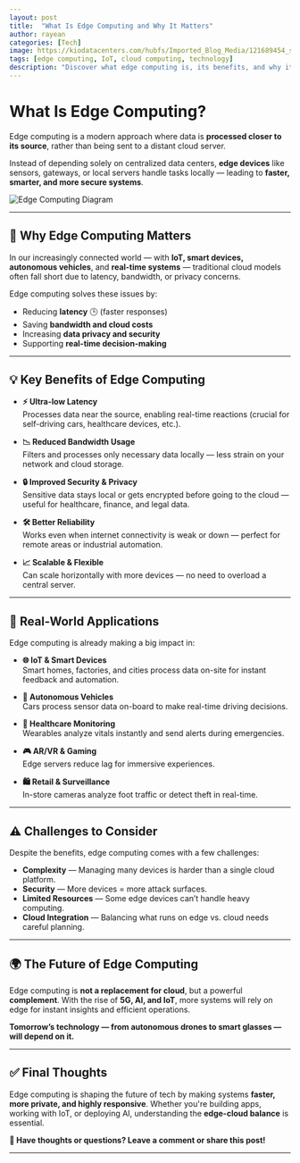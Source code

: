 ```yaml
---
layout: post
title:  "What Is Edge Computing and Why It Matters"
author: rayean
categories: [Tech]
image: https://kiodatacenters.com/hubfs/Imported_Blog_Media/121689454_s-2.jpg
tags: [edge computing, IoT, cloud computing, technology]
description: "Discover what edge computing is, its benefits, and why it matters in today's tech-driven world."
---
```


# What Is Edge Computing?

Edge computing is a modern approach where data is **processed closer to its source**, rather than being sent to a distant cloud server.

Instead of depending solely on centralized data centers, **edge devices** like sensors, gateways, or local servers handle tasks locally — leading to **faster, smarter, and more secure systems**.

![Edge Computing Diagram](https://upload.wikimedia.org/wikipedia/commons/thumb/9/98/Edge_Computing_Architecture_Diagram.png/800px-Edge_Computing_Architecture_Diagram.png)

---

## 🚀 Why Edge Computing Matters

In our increasingly connected world — with **IoT, smart devices, autonomous vehicles**, and **real-time systems** — traditional cloud models often fall short due to latency, bandwidth, or privacy concerns.

Edge computing solves these issues by:
- Reducing **latency** 🕒 (faster responses)
- Saving **bandwidth and cloud costs**
- Increasing **data privacy and security**
- Supporting **real-time decision-making**

---

## 💡 Key Benefits of Edge Computing

- **⚡ Ultra-low Latency**  
  Processes data near the source, enabling real-time reactions (crucial for self-driving cars, healthcare devices, etc.).

- **📉 Reduced Bandwidth Usage**  
  Filters and processes only necessary data locally — less strain on your network and cloud storage.

- **🔒 Improved Security & Privacy**  
  Sensitive data stays local or gets encrypted before going to the cloud — useful for healthcare, finance, and legal data.

- **🛠 Better Reliability**  
  Works even when internet connectivity is weak or down — perfect for remote areas or industrial automation.

- **📈 Scalable & Flexible**  
  Can scale horizontally with more devices — no need to overload a central server.

---

## 🧠 Real-World Applications

Edge computing is already making a big impact in:

- **🌐 IoT & Smart Devices**  
  Smart homes, factories, and cities process data on-site for instant feedback and automation.

- **🚗 Autonomous Vehicles**  
  Cars process sensor data on-board to make real-time driving decisions.

- **🏥 Healthcare Monitoring**  
  Wearables analyze vitals instantly and send alerts during emergencies.

- **🎮 AR/VR & Gaming**  
  Edge servers reduce lag for immersive experiences.

- **🛍 Retail & Surveillance**  
  In-store cameras analyze foot traffic or detect theft in real-time.

---

## ⚠️ Challenges to Consider

Despite the benefits, edge computing comes with a few challenges:

- **Complexity** — Managing many devices is harder than a single cloud platform.
- **Security** — More devices = more attack surfaces.
- **Limited Resources** — Some edge devices can’t handle heavy computing.
- **Cloud Integration** — Balancing what runs on edge vs. cloud needs careful planning.

---

## 🌍 The Future of Edge Computing

Edge computing is **not a replacement for cloud**, but a powerful **complement**. With the rise of **5G, AI, and IoT**, more systems will rely on edge for instant insights and efficient operations.

**Tomorrow’s technology — from autonomous drones to smart glasses — will depend on it.**

---

## ✅ Final Thoughts

Edge computing is shaping the future of tech by making systems **faster, more private, and highly responsive**. Whether you're building apps, working with IoT, or deploying AI, understanding the **edge-cloud balance** is essential.

**💬 Have thoughts or questions? Leave a comment or share this post!**

---


